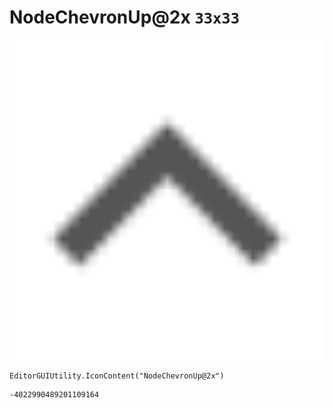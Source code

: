 # NodeChevronUp@2x `33x33`
<img src="/img/NodeChevronUp@2x.png" width=512 height=512>

``` CSharp
EditorGUIUtility.IconContent("NodeChevronUp@2x")
```
```
-4022990489201109164
```
